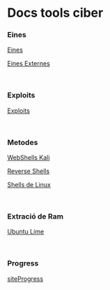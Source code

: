 # Docs tools ciber


### Eines

[Eines](eines/eines.md)

[Eines Externes](einesExternes/reverse-shell-generator/index.html)

<br>

### Exploits

[Exploits](exploits/exploits.md)

<br>

### Metodes

[WebShells Kali](metodes/kaliReverseShells.md)

[Reverse Shells](metodes/reverseShells.md)

[Shells de Linux](metodes/tipsShellsLinux.md)

<br>

### Extració de Ram

[Ubuntu Lime](extraccioRam/Linux_LiME/ExtreureRamLiME.md)

<br>

### Progress

[siteProgress](progress.md)